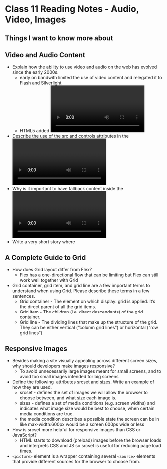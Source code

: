# Class 11 Reading Notes - Audio, Video, Images

## Things I want to know more about

## Video and Audio Content

- Explain how the ability to use video and audio on the web has evolved since the early 2000s.
  - early on bandwith limited the use of video content and relegated it to Flash and Silverlight
  - HTML5 added <Video> and <audio> elements and new JS APIs for controlling them.  
- Describe the use of the src and controls attributes in the <video> element.
  - src (source) attribute contains path to the video you want to embed
  - controls attribute includes the browsers own control interface
- Why is it important to have fallback content inside the <video> element?
  - the paragraph inside the <video> element is displayed if the browser doesn's support it
  - you can put a link to the video file so the user can access it in some way if browser doesn't support it
- Write a very short story where <audio> and <video> are characters.
  - Video Bear invited his sister the Audio hedgehog on an adventure. They went to HTML land to explore the rich landscape of embedded media. They realized they had most of the same features in HTML land like `autoplay`, `loop`, `muted`, and `preload`. Audio Hedgehog realized she didn't have `width` and `height` attributes or a `poster` to display but she was just fine with that. She was a bit of an audiophile herself so she didn't have a use for those things. Video Bear and Audio Hedgehog fell down a rabbithole of codecs and fileformats and got entangled in a web of patent law that put limits on how far they could wander. They were able to complete their adventure in HTML land and made it safely back to BrowserVille just in time for dinner.

## A Complete Guide to Grid

- How does Grid layout differ from Flex?
  - Flex has a one-directional flow that can be limiting but Flex can still work well together with Grid
- Grid container, grid item, and grid line are a few important terms to understand when using Grid. Please describe these terms in a few sentences.
  - Grid container - The element on which display: grid is applied. It’s the direct parent of all the grid items.
  - Grid item - The children (i.e. direct descendants) of the grid container.
  - Grid line - The dividing lines that make up the structure of the grid. They can be either vertical (“column grid lines”) or horizontal (“row grid lines”)

## Responsive Images

- Besides making a site visually appealing across different screen sizes, why should developers make images responsive?
  - To avoid unnecessarily large images meant for small screens, and to avoid too small images intended for big screens
- Define the following <img> attributes srcset and sizes. Write an example of how they are used.
  - srcset - defines the set of images we will allow the browser to choose between, and what size each image is.
  - sizes - defines a set of media conditions (e.g. screen widths) and indicates what image size would be best to choose, when certain media conditions are true. 
  - the media condition describes a possible state the screen can be in like max-width:600px would be a screen 600ps wide or less
- How is srcset more helpful for responsive images than CSS or JavaScript?
  - HTML starts to download (preload) images before the browser loads and interprets CSS and JS so srcset is useful for reducing page load times. 
- `<picture>` element is a wrapper containing several `<source>` elements that provide different sources for the browser to choose from.
